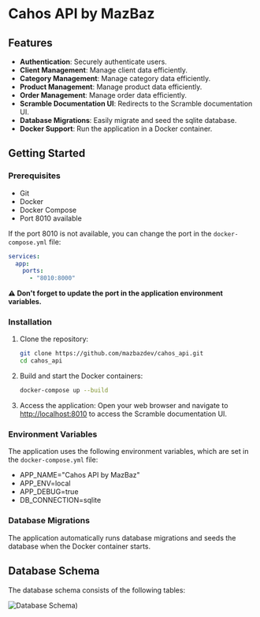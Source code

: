 # Cahos API by MazBaz

## Features

- **Authentication**: Securely authenticate users.
- **Client Management**: Manage client data efficiently.
- **Category Management**: Manage category data efficiently.
- **Product Management**: Manage product data efficiently.
- **Order Management**: Manage order data efficiently.
- **Scramble Documentation UI**: Redirects to the Scramble documentation UI.
- **Database Migrations**: Easily migrate and seed the sqlite database.
- **Docker Support**: Run the application in a Docker container.

## Getting Started

### Prerequisites

- Git
- Docker
- Docker Compose
- Port 8010 available

If the port 8010 is not available, you can change the port in the `docker-compose.yml` file:
```yml
services:
  app:
    ports:
      - "8010:8000"
```

**⚠️ Don't forget to update the port in the application environment variables.**


### Installation
1. Clone the repository:
    ```sh
    git clone https://github.com/mazbazdev/cahos_api.git
    cd cahos_api
    ```

2. Build and start the Docker containers:
    ```sh
    docker-compose up --build
    ```

3. Access the application:
   Open your web browser and navigate to [http://localhost:8010](http://localhost:8010) to access the Scramble documentation UI.

### Environment Variables

The application uses the following environment variables, which are set in the `docker-compose.yml` file:
- APP_NAME="Cahos API by MazBaz"
- APP_ENV=local
- APP_DEBUG=true
- DB_CONNECTION=sqlite

### Database Migrations

The application automatically runs database migrations and seeds the database when the Docker container starts.


## Database Schema

The database schema consists of the following tables:

![Database Schema]([https://github.com/MazBazDev/CAHOS_API/blob/develop/database/diagram.png?raw=true]))

